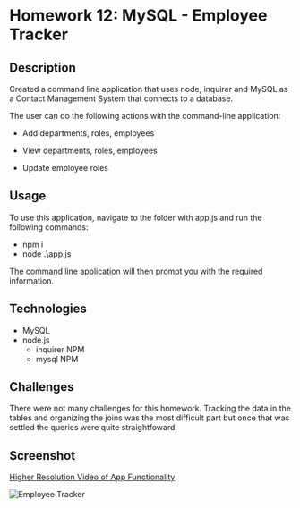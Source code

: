 # Homework 12: MySQL - Employee Tracker

## Description
Created a command line application that uses node, inquirer and MySQL as a Contact Management System that connects to a database.
 
The user can do the following actions with the command-line application: 

  * Add departments, roles, employees

  * View departments, roles, employees

  * Update employee roles

## Usage
To use this application, navigate to the folder with app.js and run the following commands:

* npm i
* node .\app.js

The command line application will then prompt you with the required information. 


## Technologies
* MySQL
* node.js
  * inquirer NPM
  * mysql NPM

## Challenges
There were not many challenges for this homework. Tracking the data in the tables and organizing the joins was the most difficult part but once that was settled the queries were quite straightfoward. 

## Screenshot
 [Higher Resolution Video of App Functionality](https://drive.google.com/open?id=1inE204ezb5u_ieLmvZhbAgwYDeBucfYS)

![Employee Tracker](assets/readme.gif)
